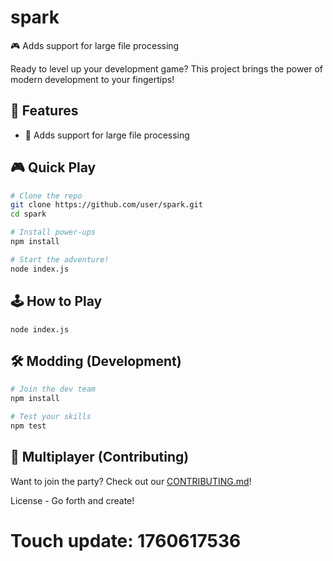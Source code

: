 # spark

🎮 Adds support for large file processing

Ready to level up your development game? This project brings the power of modern development to your fingertips!

## 🎯 Features

- 🚀 Adds support for large file processing

## 🎮 Quick Play

```bash
# Clone the repo
git clone https://github.com/user/spark.git
cd spark

# Install power-ups
npm install

# Start the adventure!
node index.js
```

## 🕹️ How to Play

```cloud
node index.js
```

## 🛠️ Modding (Development)

```bash
# Join the dev team
npm install

# Test your skills
npm test
```

## 👥 Multiplayer (Contributing)

Want to join the party? Check out our [CONTRIBUTING.md](CONTRIBUTING.md)!

License - Go forth and create!

# Touch update: 1760617536
